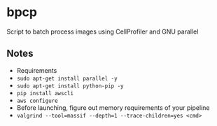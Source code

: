 # bpcp

Script to batch process images using CellProfiler and GNU parallel


## Notes
- Requirements
 - `sudo apt-get install parallel -y`
 - `sudo apt-get install python-pip -y`
 - `pip install awscli`
 - `aws configure`
- Before launching, figure out memory requirements of your pipeline
 - `valgrind --tool=massif --depth=1 --trace-children=yes <cmd>`


